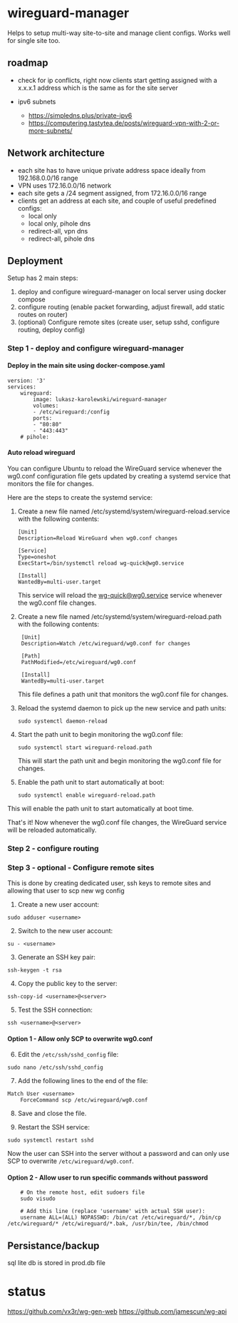 # wireguard-manager

Helps to setup multi-way site-to-site and manage client configs. Works well for single site too.

## roadmap

- check for ip conflicts, right now clients start getting assigned with a x.x.x.1 address which is the same as for the site server

- ipv6 subnets
  - https://simpledns.plus/private-ipv6
  - https://computering.tastytea.de/posts/wireguard-vpn-with-2-or-more-subnets/

## Network architecture

- each site has to have unique private address space ideally from 192.168.0.0/16 range
- VPN uses 172.16.0.0/16 network
- each site gets a /24 segment assigned, from 172.16.0.0/16 range
- clients get an address at each site, and couple of useful predefined configs:
  - local only
  - local only, pihole dns
  - redirect-all, vpn dns
  - redirect-all, pihole dns

## Deployment

Setup has 2 main steps:

1. deploy and configure wireguard-manager on local server using docker compose
2. configure routing (enable packet forwarding, adjust firewall, add static routes on router)
3. (optional) Configure remote sites (create user, setup sshd, configure routing, deploy config)

### Step 1 - deploy and configure wireguard-manager

#### Deploy in the main site using docker-compose.yaml

    version: '3'
    services:
        wireguard:
            image: lukasz-karolewski/wireguard-manager
            volumes:
            - /etc/wireguard:/config
            ports:
            - "80:80"
            - "443:443"
        # pihole:

#### Auto reload wireguard

You can configure Ubuntu to reload the WireGuard service whenever the wg0.conf configuration file gets updated by creating a systemd service that monitors the file for changes.

Here are the steps to create the systemd service:

1.  Create a new file named /etc/systemd/system/wireguard-reload.service with the following contents:

        [Unit]
        Description=Reload WireGuard when wg0.conf changes

        [Service]
        Type=oneshot
        ExecStart=/bin/systemctl reload wg-quick@wg0.service

        [Install]
        WantedBy=multi-user.target

    This service will reload the wg-quick@wg0.service service whenever the wg0.conf file changes.

2.  Create a new file named /etc/systemd/system/wireguard-reload.path with the following contents:

         [Unit]
         Description=Watch /etc/wireguard/wg0.conf for changes

         [Path]
         PathModified=/etc/wireguard/wg0.conf

         [Install]
         WantedBy=multi-user.target

    This file defines a path unit that monitors the wg0.conf file for changes.

3.  Reload the systemd daemon to pick up the new service and path units:

        sudo systemctl daemon-reload

4.  Start the path unit to begin monitoring the wg0.conf file:

        sudo systemctl start wireguard-reload.path

    This will start the path unit and begin monitoring the wg0.conf file for changes.

5.  Enable the path unit to start automatically at boot:

        sudo systemctl enable wireguard-reload.path

This will enable the path unit to start automatically at boot time.

That's it! Now whenever the wg0.conf file changes, the WireGuard service will be reloaded automatically.

### Step 2 - configure routing

### Step 3 - optional - Configure remote sites

This is done by creating dedicated user, ssh keys to remote sites and allowing that user to scp new wg config

1. Create a new user account:

```
sudo adduser <username>
```

2. Switch to the new user account:

```
su - <username>
```

3. Generate an SSH key pair:

```
ssh-keygen -t rsa
```

4. Copy the public key to the server:

```
ssh-copy-id <username>@<server>
```

5. Test the SSH connection:

```
ssh <username>@<server>
```

#### Option 1 - Allow only SCP to overwrite wg0.conf

6. Edit the `/etc/ssh/sshd_config` file:

```
sudo nano /etc/ssh/sshd_config
```

7. Add the following lines to the end of the file:

```
Match User <username>
    ForceCommand scp /etc/wireguard/wg0.conf
```

8. Save and close the file.

9. Restart the SSH service:

```
sudo systemctl restart sshd
```

Now the user can SSH into the server without a password and can only use SCP to overwrite `/etc/wireguard/wg0.conf`.

#### Option 2 - Allow user to run specific commands without password

        # On the remote host, edit sudoers file
        sudo visudo

        # Add this line (replace 'username' with actual SSH user):
        username ALL=(ALL) NOPASSWD: /bin/cat /etc/wireguard/*, /bin/cp /etc/wireguard/* /etc/wireguard/*.bak, /usr/bin/tee, /bin/chmod

## Persistance/backup

sql lite db is stored in prod.db file

# status

https://github.com/vx3r/wg-gen-web
https://github.com/jamescun/wg-api

